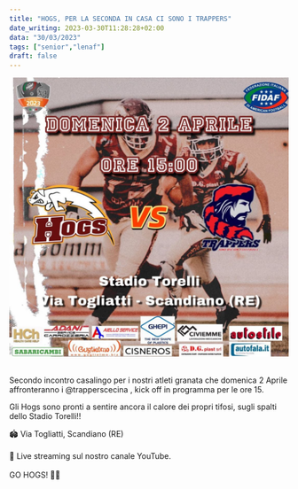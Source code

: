 ```yaml
---
title: "HOGS, PER LA SECONDA IN CASA CI SONO I TRAPPERS"
date_writing: 2023-03-30T11:28:28+02:00
data: "30/03/2023"
tags: ["senior","lenaf"]
draft: false
---
```


<center>
<img class="articolo" src="../img/2023/hogs_trappers_pregame.jpg">
</center>
<br />
  
Secondo incontro casalingo per i nostri atleti granata che domenica 2 Aprile affronteranno i @trapperscecina , kick off in programma per le ore 15.  
  
Gli Hogs sono pronti a sentire ancora il calore dei propri tifosi, sugli spalti dello Stadio Torelli!!  
  
🏟️ Via Togliatti, Scandiano (RE)⁣⁣⁣  
⁣⁣⁣⁣  
🎥 Live streaming sul nostro canale YouTube.  
⁣⁣  
GO HOGS! 🏈🐗⁣⁣⁣⁣⁣⁣ 

  